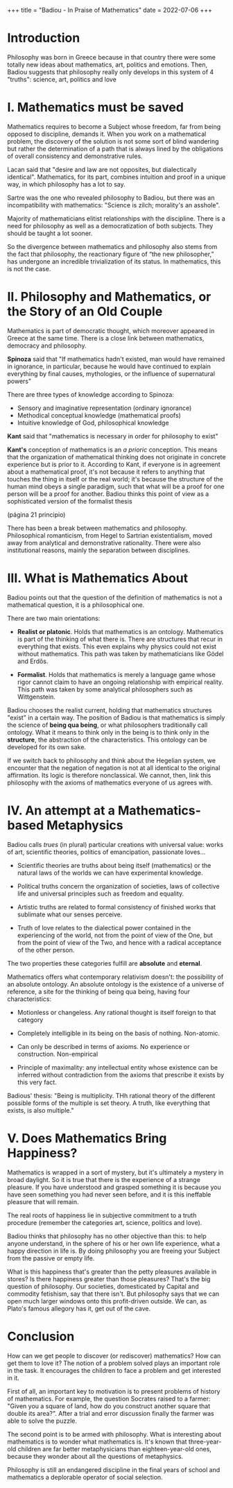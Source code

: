 +++
title = "Badiou - In Praise of Mathematics"
date = 2022-07-06
+++

# Introduction

Philosophy was born in Greece because in that country there were some totally new ideas about mathematics, art, politics and emotions. Then, Badiou suggests that philosophy really only develops in this system of 4 "truths": science, art, politics and love

# I. Mathematics must be saved

Mathematics requires to become a Subject whose freedom, far from being opposed to discipline, demands it. When you work on a mathematical problem, the discovery of the solution is not some sort of blind wandering but rather the determination of a path that is always lined by the obligations of overall consistency and demonstrative rules.

Lacan said that "desire and law are not opposites, but dialectically identical". Mathematics, for its part, combines intuition and proof in a unique way, in which philosophy has a lot to say.

Sartre was the one who revealed philosophy to Badiou, but there was an incompatibility with mathematics: "Science is zilch; morality's an asshole".

Majority of mathematicians elitist relationships with the discipline. There is a need for philosophy as well as a democratization of both subjects. They should be taught a lot sooner.

So the divergence between mathematics and philosophy also stems from the fact that philosophy, the reactionary figure of “the new philosopher,” has undergone an incredible trivialization of its status. In mathematics, this is not the case.

# II. Philosophy and Mathematics, or the Story of an Old Couple

Mathematics is part of democratic thought, which moreover appeared in Greece at the same time. There is a close link between mathematics, democracy and philosophy.

**Spinoza** said that "If mathematics hadn't existed, man would have remained in ignorance, in particular, because he would have continued to explain everything by final causes, mythologies, or the influence of supernatural powers"

There are three types of knowledge according to Spinoza:

- Sensory and imaginative representation (ordinary ignorance)
- Methodical conceptual knowledge (mathematical proofs)
- Intuitive knowledge of God, philosophical knowledge

**Kant** said that "mathematics is necessary in order for philosophy to exist"

**Kant's** conception of mathematics is an *a prioric* conception. This means that the organization of mathematical thinking does not originate in concrete experience but is prior to it. According to Kant, if everyone is in agreement about a mathematical proof, it's not because it refers to anything that touches the thing in itself or the real world; it's because the structure of the human mind obeys a single paradigm, such that what will be a proof for one person will be a proof for another. Badiou thinks this point of view as a sophisticated version of the formalist thesis

(página 21 principio)

There has been a break between mathematics and philosophy. Philosophical romanticism, from Hegel to Sartrian existentialism, moved away from analytical and demonstrative rationality. There were also institutional reasons, mainly the separation between disciplines.

# III. What is Mathematics About

Badiou points out that the question of the definition of mathematics is not a mathematical question, it is a philosophical one.

There are two main orientations:

- **Realist or platonic**. Holds that mathematics is an ontology. Mathematics is part of the thinking of what there is. There are structures that recur in everything that exists. This even explains why physics could not exist without mathematics. This path was taken by mathematicians like Gödel and Erdős.

- **Formalist**. Holds that mathematics is merely a language game whose rigor cannot claim to have an ongoing relationship with empirical reality. This path was taken by some analytical philosophers such as Wittgenstein. 

Badiou chooses the realist current, holding that mathematics structures "exist" in a certain way. The position of Badiou is that mathematics is simply the science of **being qua being**, or what philosophers traditionally call ontology. What it means to think only in the being is to think only in the **structure**, the abstraction of the characteristics. This ontology can be developed for its own sake.

If we switch back to philosophy and think about the Hegelian system, we encounter that the negation of negation is not at all identical to the original affirmation. Its logic is therefore nonclassical. We cannot, then, link this philosophy with the axioms of mathematics everyone of us agrees with.

# IV. An attempt at a Mathematics-based Metaphysics

Badiou calls *trues* (in plural) particular creations with universal value: works of art, scientific theories, politics of emancipation, passionate loves...

- Scientific theories are truths about being itself (mathematics) or the natural laws of the worlds we can have experimental knowledge.

- Political truths concern the organization of societies, laws of collective life and universal principles such as freedom and equality.

- Artistic truths are related to formal consistency of finished works that sublimate what our senses perceive.

- Truth of love relates to the dialectical power contained in the experiencing of the world, not from the point of view of the One, but from the point of view of the Two, and hence with a radical acceptance of the other person.

The two properties these categories fulfill are **absolute** and **eternal**.

Mathematics offers what contemporary relativism doesn't: the possibility of an absolute ontology. An absolute ontology is the existence of a universe of reference, a site for the thinking of being qua being, having four characteristics:

- Motionless or changeless. Any rational thought is itself foreign to that category

- Completely intelligible in its being on the basis of nothing. Non-atomic.

- Can only be described in terms of axioms. No experience or construction. Non-empirical

- Principle of maximality: any intellectual entity whose existence can be inferred without contradiction from the axioms that prescribe it exists by this very fact.

Badious' thesis: "Being is multiplicity. THh rational theory of the different possible forms of the multiple is set theory. A truth, like everything that exists, is also multiple."

# V. Does Mathematics Bring Happiness?

Mathematics is wrapped in a sort of mystery, but it's ultimately a mystery in broad daylight. So it is true that there is the experience of a strange pleasure. If you have understood and grasped something it is because you have seen something you had never seen before, and it is this ineffable pleasure that will remain.

The real roots of happiness lie in subjective commitment to a truth procedure (remember the categories art, science, politics and love).

Badiou thinks that philosophy has no other objective than this: to help anyone understand, in the sphere of his or her own life experience, what a happy direction in life is. By doing philosophy you are freeing your Subject from the passive or empty life.

What is this happiness that's greater than the petty pleasures available in stores? Is there happiness greater than those pleasures? That's the big question of philosophy. Our societies, domesticated by Capital and commodity fetishism, say that there isn't. But philosophy says that we can open much larger windows onto this profit-driven outside. We can, as Plato's famous allegory has it, get out of the cave.

# Conclusion

How can we get people to discover (or rediscover) mathematics? How can get them to love it? The notion of a problem solved plays an important role in the task. It encourages the children to face a problem and get interested in it.

First of all, an important key to motivation is to present problems of history of mathematics. For example, the question Socrates raised to a farmer: "Given you a square of land, how do you construct another square that double its area?". After a trial and error discussion finally the farmer was able to solve the puzzle.

The second point is to be armed with philosophy. What is interesting about mathematics is to wonder what mathematics is. It's known that three-year-old children are far better metaphysicians than eighteen-year-old ones, because they wonder about all the questions of metaphysics. 

Philosophy is still an endangered discipline in the final years of school and mathematics a deplorable operator of social selection.
